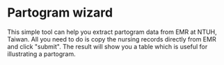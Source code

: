 # Partogram wizard
This simple tool can help you extract partogram data from EMR at NTUH, Taiwan. All you need to do is copy the nursing records directly from EMR and click "submit". The result will show you a table which is useful for illustrating a partogram.
